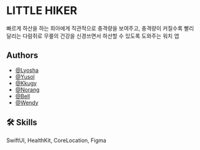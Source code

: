 
# LITTLE HIKER

빠르게 하산을 하는 희아에게 직관적으로 충격량을 보여주고, 충격량이 커질수록 빨리 달리는 다람쥐로 무릎의 건강을 신경쓰면서 하산할 수 있도록 도와주는 워치 앱

## Authors
- [@Lyosha](https://github.com/Hyungeol94)
- [@Yusol](https://github.com/yus0l)
- [@Kkugy](https://github.com/leesungkug)
- [@Norang](https://github.com/norang00)
- [@Bell](https://github.com/Bell-IsHere)
- [@Wendy](https://github.com/rokdam)

## 🛠 Skills
SwiftUI, HealthKit, CoreLocation, Figma